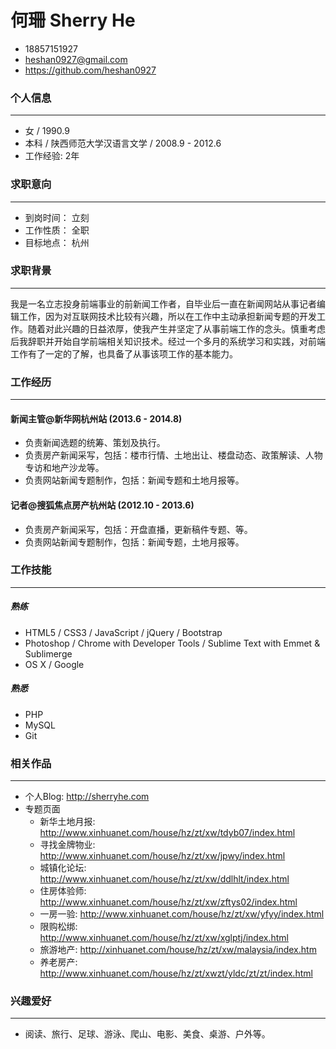 # 何珊 Sherry He
* 18857151927
* <heshan0927@gmail.com>
* <https://github.com/heshan0927>


### 个人信息

---

* 女 / 1990.9
* 本科 / 陕西师范大学汉语言文学 / 2008.9 - 2012.6
* 工作经验: 2年

### 求职意向

---

* 到岗时间： 立刻
* 工作性质： 全职
* 目标地点： 杭州

### 求职背景

---

我是一名立志投身前端事业的前新闻工作者，自毕业后一直在新闻网站从事记者编辑工作，因为对互联网技术比较有兴趣，所以在工作中主动承担新闻专题的开发工作。随着对此兴趣的日益浓厚，使我产生并坚定了从事前端工作的念头。慎重考虑后我辞职并开始自学前端相关知识技术。经过一个多月的系统学习和实践，对前端工作有了一定的了解，也具备了从事该项工作的基本能力。

### 工作经历

---

#### 新闻主管@新华网杭州站 (2013.6 - 2014.8)

* 负责新闻选题的统筹、策划及执行。
* 负责房产新闻采写，包括：楼市行情、土地出让、楼盘动态、政策解读、人物专访和地产沙龙等。
* 负责网站新闻专题制作，包括：新闻专题和土地月报等。

#### 记者@搜狐焦点房产杭州站 (2012.10 - 2013.6)

* 负责房产新闻采写，包括：开盘直播，更新稿件专题、等。
* 负责网站新闻专题制作，包括：新闻专题，土地月报等。

### 工作技能

---

##### 熟练

  * HTML5 / CSS3 / JavaScript / jQuery / Bootstrap
  * Photoshop / Chrome with Developer Tools / Sublime Text with Emmet & Sublimerge
  * OS X / Google

##### 熟悉

* PHP
* MySQL
* Git

### 相关作品

---

* 个人Blog: <http://sherryhe.com>
* 专题页面
  * 新华土地月报: <http://www.xinhuanet.com/house/hz/zt/xw/tdyb07/index.html>
  * 寻找金牌物业: <http://www.xinhuanet.com/house/hz/zt/xw/jpwy/index.html>
  * 城镇化论坛: <http://www.xinhuanet.com/house/hz/zt/xw/ddlhlt/index.html>
  * 住房体验师: <http://www.xinhuanet.com/house/hz/zt/xw/zftys02/index.html>
  * 一房一验: <http://www.xinhuanet.com/house/hz/zt/xw/yfyy/index.html>
  * 限购松绑: <http://www.xinhuanet.com/house/hz/zt/xw/xglptj/index.html>
  * 旅游地产: <http://xinhuanet.com/house/hz/zt/xw/malaysia/index.htm>
  * 养老房产: <http://www.xinhuanet.com/house/hz/zt/xwzt/yldc/zt/zt/index.html>

  
  
### 兴趣爱好

---

* 阅读、旅行、足球、游泳、爬山、电影、美食、桌游、户外等。